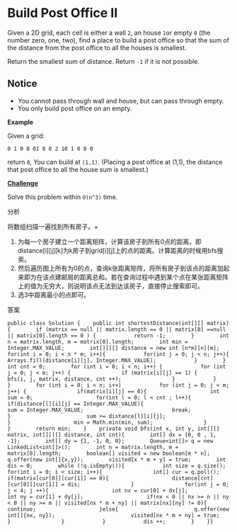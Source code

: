 # Build Post Office II

Given a 2D grid, each cell is either a wall `2`, an house `1`or empty `0` \(the number zero, one, two\), find a place to build a post office so that the sum of the distance from the post office to all the houses is smallest.

Return the smallest sum of distance. Return `-1` if it is not possible.

## Notice

* You cannot pass through wall and house, but can pass through empty.
* You only build post office on an empty.

**Example**

Given a grid:

```text
0 1 0 0 01 0 0 2 10 1 0 0 0
```

return `8`, You can build at `(1,1)`. \(Placing a post office at \(1,1\), the distance that post office to all the house sum is smallest.\)

[**Challenge**](http://www.lintcode.com/en/problem/build-post-office-ii/#challenge)

Solve this problem within `O(n^3)` time.

分析

将数组扫描一遍找到所有房子。+

1. 为每一个房子建立一个距离矩阵，计算该房子到所有0点的距离。即distance\[i\]\[j\]\[k\]为k房子到grid\[i\]\[j\]上的点的距离。计算距离的时候用bfs搜索。
2. 然后遍历图上所有为0的点，查询k张距离矩阵，将所有房子到该点的距离加起来即为在该点建邮局的距离总和。若在查询过程中遇到某个点在某张距离矩阵上的值为无穷大，则说明该点无法到达该房子，直接停止搜索即可。
3. 选3中距离最小的点即可。

答案

```text
public class Solution {    public int shortestDistance(int[][] matrix) {        if (matrix == null || matrix.length == 0 || matrix[0] ==null || matrix[0].length == 0 ) {            return -1;        }        int n = matrix.length, m = matrix[0].length;        int min = Integer.MAX_VALUE;        int[][][] distance = new int [n*m][n][m];        for(int i = 0; i < n * m; i++){            for(int j = 0; j < n; j++){                Arrays.fill(distance[i][j], Integer.MAX_VALUE);            }        }        int cnt = 0;        for (int i = 0; i < n; i++) {            for (int j = 0; j < m; j++) {                if (matrix[i][j] == 1) {                    bfs(i, j, matrix, distance, cnt ++);                }            }        }        for (int i = 0; i < n; i++)            for (int j = 0; j < m; j++) {                if(matrix[i][j] == 0){                    int sum = 0;                    for(int l = 0; l < cnt ; l++){                        if(distance[l][i][j] == Integer.MAX_VALUE){                            sum = Integer.MAX_VALUE;                            break;                        }                        sum += distance[l][i][j];                    }                    min = Math.min(min, sum);                }        }        return min;    }    private void bfs(int x, int y, int[][] matrix, int[][][] distance, int cnt){        int[] dx = {0, 0 , 1, -1};        int[] dy = {1, -1, 0, 0};        Queue<int[]> q = new LinkedList<int[]>();        int n = matrix.length, m = matrix[0].length;        boolean[] visited = new boolean[m * n];        q.offer(new int[]{x,y});        visited[x * m + y] = true;        int dis = 0;        while (!q.isEmpty()){            int size = q.size();            for(int i = 0; i < size; i++){                int[] cur = q.poll();                if(matrix[cur[0]][cur[1]] == 0){                    distance[cnt][cur[0]][cur[1]] = dis;                }                for(int j = 0; j < 4; j ++){                    int nx = cur[0] + dx[j];                    int ny = cur[1] + dy[j];                    if(nx < 0 || nx >= n || ny < 0 || ny >= m || visited[nx * m + ny] || matrix[nx][ny] != 0){                        continue;                    }else{                        q.offer(new int[]{nx, ny});                        visited[nx * m + ny] = true;                    }                }            }            dis ++;        }    }}
```

